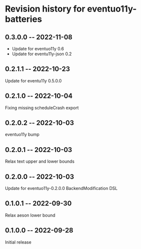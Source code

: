 # Revision history for eventuo11y-batteries

## 0.3.0.0 -- 2022-11-08

- Update for eventuo11y 0.6
- Update for eventu11y-json 0.2

## 0.2.1.1 -- 2022-10-23

Update for eventu11y 0.5.0.0

## 0.2.1.0 -- 2022-10-04

Fixing missing scheduleCrash export

## 0.2.0.2 -- 2022-10-03

eventuo11y bump

## 0.2.0.1 -- 2022-10-03

Relax text upper and lower bounds

## 0.2.0.0 -- 2022-10-03

Update for eventuo11y-0.2.0.0 BackendModification DSL

## 0.1.0.1 -- 2022-09-30

Relax aeson lower bound

## 0.1.0.0 -- 2022-09-28

Initial release
